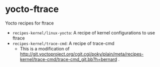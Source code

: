 # yocto-ftrace
Yocto recipes for ftrace

* `recipes-kernel/linux-yocto`: A recipe of kernel configurations to use ftrace
* `recipes-kernel/trace-cmd`: A recipe of trace-cmd
    * This is a modification of http://git.yoctoproject.org/cgit.cgi/poky/plain/meta/recipes-kernel/trace-cmd/trace-cmd_git.bb?h=bernard .

